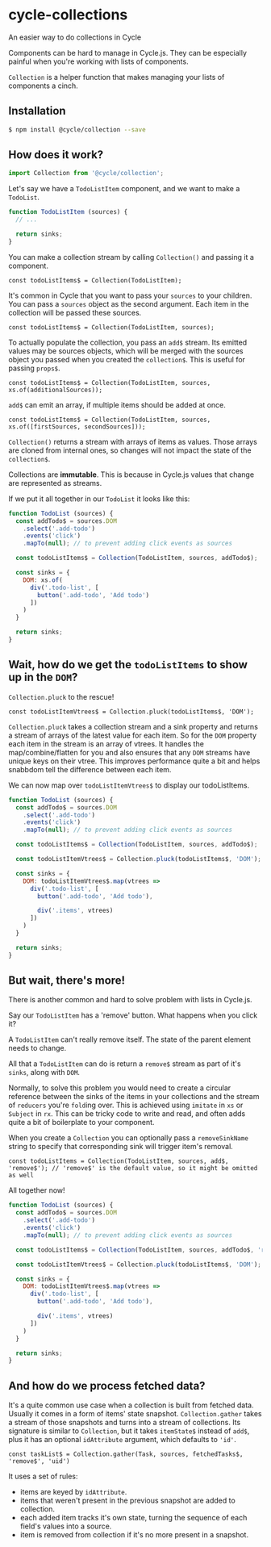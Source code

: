 # cycle-collections
An easier way to do collections in Cycle

Components can be hard to manage in Cycle.js. They can be especially painful when you're working with lists of components.

`Collection` is a helper function that makes managing your lists of components a cinch.

Installation
---
```bash
$ npm install @cycle/collection --save
```

How does it work?
---

<!-- share-code-between-examples -->

```js
import Collection from '@cycle/collection';
```

Let's say we have a `TodoListItem` component, and we want to make a `TodoList`.

```js
function TodoListItem (sources) {
  // ...

  return sinks;
}
```

You can make a collection stream by calling `Collection()` and passing it a component.

`const todoListItems$ = Collection(TodoListItem);`

It's common in Cycle that you want to pass your `sources` to your children. You can pass a `sources` object as the second argument. Each item in the collection will be passed these sources.

`const todoListItems$ = Collection(TodoListItem, sources);`

To actually populate the collection, you pass an `add$` stream. Its emitted values may be sources objects, which will be merged with the sources object you passed when you created the `collection$`. This is useful for passing `props$`.

`const todoListItems$ = Collection(TodoListItem, sources, xs.of(additionalSources));`

`add$` can emit an array, if multiple items should be added at once.

`const todoListItems$ = Collection(TodoListItem, sources, xs.of([firstSources, secondSources]));`

`Collection()` returns a stream with arrays of items as values. Those arrays are cloned from internal ones, so changes will not impact the state of the `collection$`.

Collections are **immutable**. This is because in Cycle.js values that change are represented as streams.

If we put it all together in our `TodoList` it looks like this:

```js
function TodoList (sources) {
  const addTodo$ = sources.DOM
    .select('.add-todo')
    .events('click')
    .mapTo(null); // to prevent adding click events as sources

  const todoListItems$ = Collection(TodoListItem, sources, addTodo$);

  const sinks = {
    DOM: xs.of(
      div('.todo-list', [
        button('.add-todo', 'Add todo')
      ])
    )
  }

  return sinks;
}
```

Wait, how do we get the `todoListItems` to show up in the `DOM`?
---

`Collection.pluck` to the rescue!

`const todoListItemVtrees$ = Collection.pluck(todoListItems$, 'DOM');`

`Collection.pluck` takes a collection stream and a sink property and returns a stream of arrays of the latest value for each item. So for the `DOM` property each item in the stream is an array of vtrees. It handles the map/combine/flatten for you and also ensures that any `DOM` streams have unique keys on their vtree. This improves performance quite a bit and helps snabbdom tell the difference between each item.

We can now map over `todoListItemVtrees$` to display our todoListItems.

```js
function TodoList (sources) {
  const addTodo$ = sources.DOM
    .select('.add-todo')
    .events('click')
    .mapTo(null); // to prevent adding click events as sources

  const todoListItems$ = Collection(TodoListItem, sources, addTodo$);

  const todoListItemVtrees$ = Collection.pluck(todoListItems$, 'DOM');

  const sinks = {
    DOM: todoListItemVtrees$.map(vtrees =>
      div('.todo-list', [
        button('.add-todo', 'Add todo'),

        div('.items', vtrees)
      ])
    )
  }

  return sinks;
}
```

But wait, there's more!
---

There is another common and hard to solve problem with lists in Cycle.js.

Say our `TodoListItem` has a 'remove' button. What happens when you click it?

A `TodoListItem` can't really remove itself. The state of the parent element needs to change.

All that a `TodoListItem` can do is return a `remove$` stream as part of it's `sinks`, along with `DOM`.

Normally, to solve this problem you would need to create a circular reference between the sinks of the items in your collections and the stream of `reducers` you're `fold`ing over. This is achieved using `imitate` in `xs` or `Subject` in `rx`. This can be tricky code to write and read, and often adds quite a bit of boilerplate to your component.

When you create a `Collection` you can optionally pass a `removeSinkName` string to specify that corresponding sink will trigger item's removal.

`const todoListItems = Collection(TodoListItem, sources, add$, 'remove$'); // 'remove$' is the default value, so it might be omitted as well`

All together now!

```js
function TodoList (sources) {
  const addTodo$ = sources.DOM
    .select('.add-todo')
    .events('click')
    .mapTo(null); // to prevent adding click events as sources

  const todoListItems$ = Collection(TodoListItem, sources, addTodo$, 'remove$');

  const todoListItemVtrees$ = Collection.pluck(todoListItems$, 'DOM');

  const sinks = {
    DOM: todoListItemVtrees$.map(vtrees =>
      div('.todo-list', [
        button('.add-todo', 'Add todo'),

        div('.items', vtrees)
      ])
    )
  }

  return sinks;
}
```

And how do we process fetched data?
---

It's a quite common use case when a collection is built from fetched data. Usually it comes in a form of items' state snapshot. `Collection.gather` takes a stream of those snapshots and turns into a stream of collections. Its signature is similar to `Collection`, but it takes `itemState$` instead of `add$`, plus it has an optional `idAttribute` argument, which defaults to `'id'`.

`const taskList$ = Collection.gather(Task, sources, fetchedTasks$, 'remove$', 'uid')`

It uses a set of rules:

- items are keyed by `idAttribute`.
- items that weren't present in the previous snapshot are added to collection.
- each added item tracks it's own state, turning the sequence of each field's values into a source.
- item is removed from collection if it's no more present in a snapshot.
